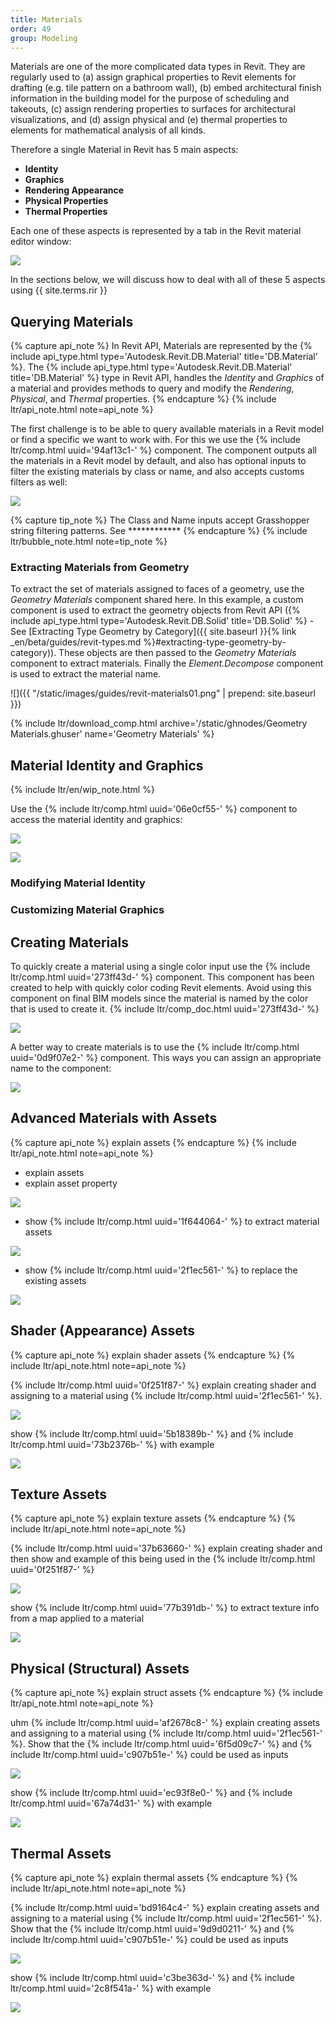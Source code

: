 ```yaml
---
title: Materials
order: 49
group: Modeling
---
```


Materials are one of the more complicated data types in Revit. They are regularly used to (a) assign graphical properties to Revit elements for drafting (e.g. tile pattern on a bathroom wall), (b) embed architectural finish information in the building model for the purpose of scheduling and takeouts, (c) assign rendering properties to surfaces for architectural visualizations, and (d) assign physical and (e) thermal properties to elements for mathematical analysis of all kinds.

Therefore a single Material in Revit has 5 main aspects:

- **Identity**
- **Graphics**
- **Rendering Appearance**
- **Physical Properties**
- **Thermal Properties**

Each one of these aspects is represented by a tab in the Revit material editor window:

![](https://via.placeholder.com/800x100.png?text=Material+Aspects+Tabs)

In the sections below, we will discuss how to deal with all of these 5 aspects using {{ site.terms.rir }}

## Querying Materials

{% capture api_note %}
In Revit API, Materials are represented by the {% include api_type.html type='Autodesk.Revit.DB.Material' title='DB.Material' %}. The {% include api_type.html type='Autodesk.Revit.DB.Material' title='DB.Material' %} type in Revit API, handles the *Identity* and *Graphics* of a material and provides methods to query and modify the *Rendering*, *Physical*, and *Thermal* properties.
{% endcapture %}
{% include ltr/api_note.html note=api_note %}

The first challenge is to be able to query available materials in a Revit model or find a specific we want to work with. For this we use the {% include ltr/comp.html uuid='94af13c1-' %} component. The component outputs all the materials in a Revit model by default, and also has optional inputs to filter the existing materials by class or name, and also accepts customs filters as well:

![](https://via.placeholder.com/800x300.png?text=Query+Materials)

{% capture tip_note %}
The Class and Name inputs accept Grasshopper string filtering patterns. See ************
{% endcapture %}
{% include ltr/bubble_note.html note=tip_note %}

### Extracting Materials from Geometry

To extract the set of materials assigned to faces of a geometry, use the *Geometry Materials* component shared here. In this example, a custom component is used to extract the geometry objects from Revit API ({% include api_type.html type='Autodesk.Revit.DB.Solid' title='DB.Solid' %} - See [Extracting Type Geometry by Category]({{ site.baseurl }}{% link _en/beta/guides/revit-types.md %}#extracting-type-geometry-by-category)). These objects are then passed to the *Geometry Materials* component to extract materials. Finally the *Element.Decompose* component is used to extract the material name.

![]({{ "/static/images/guides/revit-materials01.png" | prepend: site.baseurl }})

{% include ltr/download_comp.html archive='/static/ghnodes/Geometry Materials.ghuser' name='Geometry Materials' %}

## Material Identity and Graphics

{% include ltr/en/wip_note.html %}

Use the {% include ltr/comp.html uuid='06e0cf55-' %} component to access the material identity and graphics:

![](https://via.placeholder.com/800x300.png?text=Material+Id)

![](https://via.placeholder.com/800x300.png?text=Material+Graphics)

### Modifying Material Identity

### Customizing Material Graphics

## Creating Materials

To quickly create a material using a single color input use the {% include ltr/comp.html uuid='273ff43d-' %} component. This component has been created to help with quickly color coding Revit elements. Avoid using this component on final BIM models since the material is named by the color that is used to create it. {% include ltr/comp_doc.html uuid='273ff43d-' %}

![](https://via.placeholder.com/800x300.png?text=Add+Color+Material)

A better way to create materials is to use the {% include ltr/comp.html uuid='0d9f07e2-' %} component. This ways you can assign an appropriate name to the component:

![](https://via.placeholder.com/800x300.png?text=Add+Material)

## Advanced Materials with Assets

{% capture api_note %}
explain assets
{% endcapture %}
{% include ltr/api_note.html note=api_note %}

- explain assets
- explain asset property

![](https://via.placeholder.com/800x300.png?text=Asset+Props+Screenshot)

- show {% include ltr/comp.html uuid='1f644064-' %} to extract material assets

![](https://via.placeholder.com/800x300.png?text=Extract+Assets)

- show {% include ltr/comp.html uuid='2f1ec561-' %} to replace the existing assets

![](https://via.placeholder.com/800x300.png?text=Replace+Assets)

## Shader (Appearance) Assets

{% capture api_note %}
explain shader assets
{% endcapture %}
{% include ltr/api_note.html note=api_note %}

{% include ltr/comp.html uuid='0f251f87-' %} explain creating shader and assigning to a material using {% include ltr/comp.html uuid='2f1ec561-' %}.

![](https://via.placeholder.com/800x300.png?text=Create+Shader)

show {% include ltr/comp.html uuid='5b18389b-' %} and {% include ltr/comp.html uuid='73b2376b-' %} with example

![](https://via.placeholder.com/800x300.png?text=Modify+Analyze+Shader)

## Texture Assets

{% capture api_note %}
explain texture assets
{% endcapture %}
{% include ltr/api_note.html note=api_note %}

{% include ltr/comp.html uuid='37b63660-' %} explain creating shader and then show and example of this being used in the {% include ltr/comp.html uuid='0f251f87-' %}

![](https://via.placeholder.com/800x300.png?text=Construct+Apply+Texture)

show {% include ltr/comp.html uuid='77b391db-' %} to extract texture info from a map applied to a material

![](https://via.placeholder.com/800x300.png?text=Deconstruct+Texture)


## Physical (Structural) Assets

{% capture api_note %}
explain struct assets
{% endcapture %}
{% include ltr/api_note.html note=api_note %}

uhm {% include ltr/comp.html uuid='af2678c8-' %} explain creating assets and assigning to a material using {% include ltr/comp.html uuid='2f1ec561-' %}. Show that the {% include ltr/comp.html uuid='6f5d09c7-' %} and {% include ltr/comp.html uuid='c907b51e-' %} could be used as inputs

![](https://via.placeholder.com/800x300.png?text=Create+Asset)

show {% include ltr/comp.html uuid='ec93f8e0-' %} and {% include ltr/comp.html uuid='67a74d31-' %} with example

![](https://via.placeholder.com/800x300.png?text=Modify+Analyze+Asset)

## Thermal Assets

{% capture api_note %}
explain thermal assets
{% endcapture %}
{% include ltr/api_note.html note=api_note %}

{% include ltr/comp.html uuid='bd9164c4-' %} explain creating assets and assigning to a material using {% include ltr/comp.html uuid='2f1ec561-' %}. Show that the {% include ltr/comp.html uuid='9d9d0211-' %} and {% include ltr/comp.html uuid='c907b51e-' %} could be used as inputs

![](https://via.placeholder.com/800x300.png?text=Create+Asset)

show {% include ltr/comp.html uuid='c3be363d-' %} and {% include ltr/comp.html uuid='2c8f541a-' %} with example

![](https://via.placeholder.com/800x300.png?text=Modify+Analyze+Asset)
